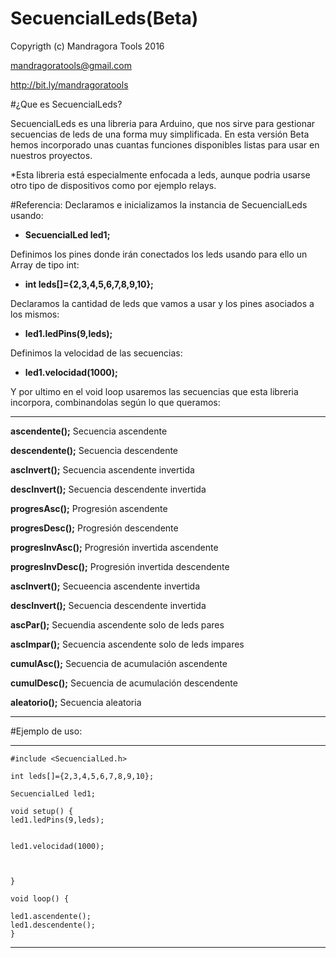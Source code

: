 # SecuencialLeds(Beta)

Copyrigth (c) Mandragora Tools 2016

mandragoratools@gmail.com

http://bit.ly/mandragoratools

#¿Que es SecuencialLeds?

SecuencialLeds es una libreria para Arduino, que nos sirve para gestionar secuencias de leds de una forma muy simplificada.
En esta versión Beta hemos incorporado unas cuantas funciones disponibles listas para usar en nuestros proyectos.

*Esta libreria está especialmente enfocada a leds, aunque podria usarse otro tipo de dispositivos como por ejemplo relays.

#Referencia:
Declaramos e inicializamos la instancia de SecuencialLeds usando:

- **SecuencialLed led1;**

Definimos los pines donde irán conectados los leds usando para ello un Array de tipo int:

- **int leds[]={2,3,4,5,6,7,8,9,10};**

Declaramos la cantidad de leds que vamos a usar y los pines asociados a los mismos:

- **led1.ledPins(9,leds);**

Definimos la velocidad de las secuencias:

- **led1.velocidad(1000);**

Y por ultimo en el void loop usaremos las secuencias que esta libreria incorpora, combinandolas según lo que queramos:
***
**ascendente();**             Secuencia ascendente

**descendente();**             Secuencia descendente
 
**ascInvert();**             Secuencia ascendente invertida

**descInvert();**              Secuencia descendente invertida

**progresAsc();**              Progresión ascendente

**progresDesc();**             Progresión descendente

**progresInvAsc();**             Progresión invertida ascendente

**progresInvDesc();**              Progresión invertida descendente

**ascInvert();**             Secueencia ascendente invertida

**descInvert();**              Secuencia descendente invertida

**ascPar();**              Secuendia ascendente solo de leds pares

**ascImpar();**              Secuencia ascendente solo de leds impares

**cumulAsc();**              Secuencia de acumulación ascendente

**cumulDesc();**             Secuencia de acumulación descendente

**aleatorio();**             Secuencia aleatoria
***

#Ejemplo de uso:
***
```arduino
#include <SecuencialLed.h>

int leds[]={2,3,4,5,6,7,8,9,10};

SecuencialLed led1;

void setup() {
led1.ledPins(9,leds);


led1.velocidad(1000);



}

void loop() {

led1.ascendente();
led1.descendente();
}
```
***
